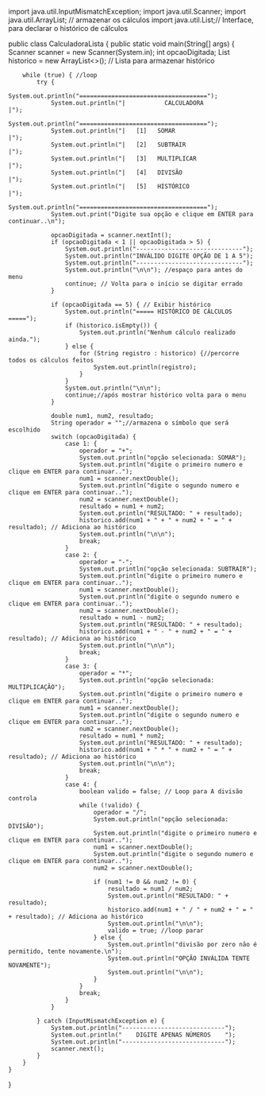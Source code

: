 
import java.util.InputMismatchException;
import java.util.Scanner;
import java.util.ArrayList; // armazenar os cálculos
import java.util.List;// Interface, para declarar o histórico de cálculos

public class CalculadoraLista {
    public static void main(String[] args) {
        Scanner scanner = new Scanner(System.in);
        int opcaoDigitada;
        List<String> historico = new ArrayList<>(); // Lista para armazenar histórico

        while (true) { //loop
            try {
                System.out.println("====================================");
                System.out.println("|           CALCULADORA            |");
                System.out.println("====================================");
                System.out.println("|   [1]   SOMAR                    |");
                System.out.println("|   [2]   SUBTRAIR                 |");
                System.out.println("|   [3]   MULTIPLICAR              |");
                System.out.println("|   [4]   DIVISÃO                  |");
                System.out.println("|   [5]   HISTÓRICO                |");
                System.out.println("====================================");
                System.out.print("Digite sua opção e clique em ENTER para continuar..\n");

                opcaoDigitada = scanner.nextInt();
                if (opcaoDigitada < 1 || opcaoDigitada > 5) {
                    System.out.println("------------------------------");
                    System.out.println("INVÁLIDO DIGITE OPÇÃO DE 1 A 5");
                    System.out.println("------------------------------");
                    System.out.println("\n\n"); //espaço para antes do menu
                    continue; // Volta para o início se digitar errado
                }

                if (opcaoDigitada == 5) { // Exibir histórico
                    System.out.println("===== HISTÓRICO DE CÁLCULOS =====");
                    if (historico.isEmpty()) {
                        System.out.println("Nenhum cálculo realizado ainda.");
                    } else {
                        for (String registro : historico) {//percorre todos os cálculos feitos
                            System.out.println(registro);
                        }
                    }
                    System.out.println("\n\n");
                    continue;//após mostrar histórico volta para o menu
                }

                double num1, num2, resultado;
                String operador = "";//armazena o símbolo que será escolhido
                switch (opcaoDigitada) {
                    case 1: {
                        operador = "+";
                        System.out.println("opção selecionada: SOMAR");
                        System.out.println("digite o primeiro numero e clique em ENTER para continuar..");
                        num1 = scanner.nextDouble();
                        System.out.println("digite o segundo numero e clique em ENTER para continuar..");
                        num2 = scanner.nextDouble();
                        resultado = num1 + num2;
                        System.out.println("RESULTADO: " + resultado);
                        historico.add(num1 + " + " + num2 + " = " + resultado); // Adiciona ao histórico
                        System.out.println("\n\n");
                        break;
                    }
                    case 2: {
                        operador = "-";
                        System.out.println("opção selecionada: SUBTRAIR");
                        System.out.println("digite o primeiro numero e clique em ENTER para continuar..");
                        num1 = scanner.nextDouble();
                        System.out.println("digite o segundo numero e clique em ENTER para continuar..");
                        num2 = scanner.nextDouble();
                        resultado = num1 - num2;
                        System.out.println("RESULTADO: " + resultado);
                        historico.add(num1 + " - " + num2 + " = " + resultado); // Adiciona ao histórico
                        System.out.println("\n\n");
                        break;
                    }
                    case 3: {
                        operador = "*";
                        System.out.println("opção selecionada: MULTIPLICAÇÃO");
                        System.out.println("digite o primeiro numero e clique em ENTER para continuar..");
                        num1 = scanner.nextDouble();
                        System.out.println("digite o segundo numero e clique em ENTER para continuar..");
                        num2 = scanner.nextDouble();
                        resultado = num1 * num2;
                        System.out.println("RESULTADO: " + resultado);
                        historico.add(num1 + " * " + num2 + " = " + resultado); // Adiciona ao histórico
                        System.out.println("\n\n");
                        break;
                    }
                    case 4: {
                        boolean valido = false; // Loop para A divisão controla
                        while (!valido) {
                            operador = "/";
                            System.out.println("opção selecionada: DIVISÃO");
                            System.out.println("digite o primeiro numero e clique em ENTER para continuar..");
                            num1 = scanner.nextDouble();
                            System.out.println("digite o segundo numero e clique em ENTER para continuar..");
                            num2 = scanner.nextDouble();

                            if (num1 != 0 && num2 != 0) {
                                resultado = num1 / num2;
                                System.out.println("RESULTADO: " + resultado);
                                historico.add(num1 + " / " + num2 + " = " + resultado); // Adiciona ao histórico
                                System.out.println("\n\n");
                                valido = true; //loop parar
                            } else {
                                System.out.println("divisão por zero não é permitido, tente novamente.\n");
                                System.out.println("OPÇÃO INVÁLIDA TENTE NOVAMENTE");
                                System.out.println("\n\n");
                            }
                        }
                        break;
                    }
                }

            } catch (InputMismatchException e) {
                System.out.println("-----------------------------");
                System.out.println("    DIGITE APENAS NÚMEROS    ");
                System.out.println("-----------------------------");
                scanner.next();
            }
        }
    }
}
